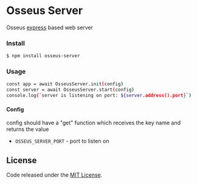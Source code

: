 # Osseus Server

Osseus [express](https://github.com/expressjs/express) based web server

### Install
```bash
$ npm install osseus-server
```

### Usage
```bash
const app = await OsseusServer.init(config)
const server = await OsseusServer.start(config)
console.log(`server is listening on port: ${server.address().port}`)
```

#### Config
config should have a "get" function which receives the key name and returns the value

* `OSSEUS_SERVER_PORT` - port to listen on

## License
Code released under the [MIT License](https://github.com/colucom/osseus-server/blob/master/LICENSE).